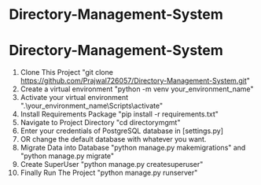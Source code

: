 ﻿# Directory-Management-System
# Directory-Management-System

1. Clone This Project "git clone https://github.com/Prajwal726057/Directory-Management-System.git"
2. Create a virtual environment "python -m venv your_environment_name"
3. Activate your virtual environment ".\your_environment_name\Scripts\activate"
4. Install Requirements Package "pip install -r requirements.txt"
5. Navigate to Project Directory "cd directorymgmt"
6. Enter your credentials of PostgreSQL database in [settings.py]
7. OR change the default database with whatever you want.
8. Migrate Data into Database "python manage.py makemigrations" and "python manage.py migrate"
9. Create SuperUser "python manage.py createsuperuser"
10. Finally Run The Project "python manage.py runserver" 
